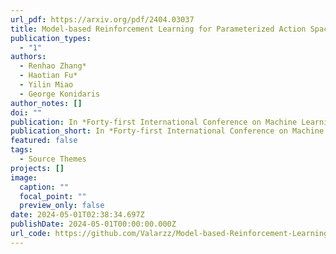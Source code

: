 ```yaml
---
url_pdf: https://arxiv.org/pdf/2404.03037
title: Model-based Reinforcement Learning for Parameterized Action Spaces
publication_types:
  - "1"
authors:
  - Renhao Zhang*
  - Haotian Fu*
  - Yilin Miao
  - George Konidaris
author_notes: []
doi: ""
publication: In *Forty-first International Conference on Machine Learning (ICML), 2024*
publication_short: In *Forty-first International Conference on Machine Learning (ICML), 2024*
featured: false
tags:
  - Source Themes
projects: []
image:
  caption: ""
  focal_point: ""
  preview_only: false
date: 2024-05-01T02:38:34.697Z
publishDate: 2024-05-01T00:00:00.000Z
url_code: https://github.com/Valarzz/Model-based-Reinforcement-Learning-for-Parameterized-Action-Spaces
---
```

